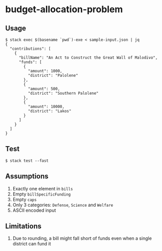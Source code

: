 # budget-allocation-problem

## Usage
```shell
$ stack exec $(basename `pwd`)-exe < sample-input.json | jq
{
  "contributions": [
    {
      "billName": "An Act to Construct the Great Wall of Malodivo",
      "funds": [
        {
          "amount": 1000,
          "district": "Palolene"
        },
        {
          "amount": 500,
          "district": "Southern Palolene"
        },
        {
          "amount": 10000,
          "district": "Lakos"
        }
      ]
    }
  ]
}
```

## Test
```shell
$ stack test --fast
```

## Assumptions
1. Exactly one element in `bills`
1. Empty `billSpecificFunding`
1. Empty `caps`
1. Only 3 categories: `Defense`, `Science` and `Welfare`
1. ASCII encoded input

## Limitations
1. Due to rounding, a bill might fall short of funds even when a single
   district can fund it

